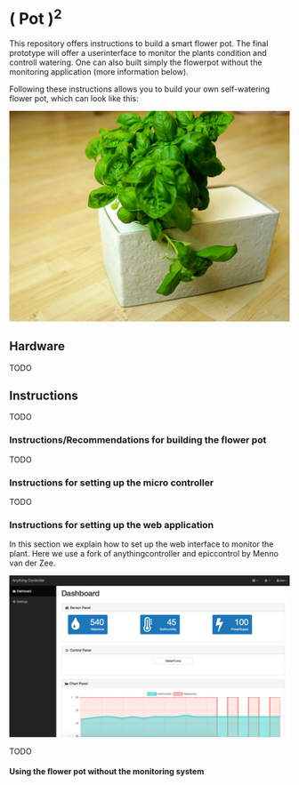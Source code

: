 # ( Pot )<sup>2</sup>

This repository offers instructions to build a smart flower pot. The final prototype will offer a userinterface to monitor the plants condition and controll watering. One can also built simply the flowerpot without the monitoring application (more information below).

Following these instructions allows you to build your own self-watering flower pot, which can look like this:

![Flower Pot Example](/images/FlowerPotExample.jpg)


## Hardware

TODO

## Instructions

TODO

### Instructions/Recommendations for building the flower pot

TODO

### Instructions for setting up the micro controller

TODO

### Instructions for setting up the web application

In this section we explain how to set up the web interface to monitor the plant. Here we use a fork of anythingcontroller and epiccontrol by Menno van der Zee.

![Web Userinterface Example](/images/MonitoringSystem.png)


TODO

#### Using the flower pot without the monitoring system
